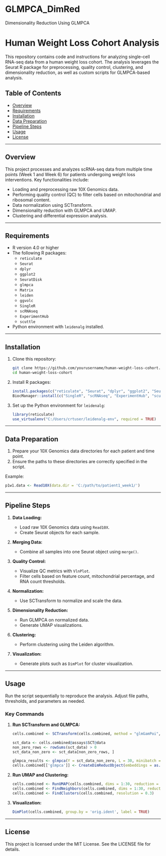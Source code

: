 # GLMPCA_DimRed
Dimensionality Reduction Using GLMPCA

# Human Weight Loss Cohort Analysis

This repository contains code and instructions for analyzing single-cell RNA-seq data from a human weight loss cohort. The analysis leverages the Seurat R package for preprocessing, quality control, clustering, and dimensionality reduction, as well as custom scripts for GLMPCA-based analysis.

## Table of Contents

- [Overview](#overview)
- [Requirements](#requirements)
- [Installation](#installation)
- [Data Preparation](#data-preparation)
- [Pipeline Steps](#pipeline-steps)
- [Usage](#usage)
- [License](#license)

---

## Overview

This project processes and analyzes scRNA-seq data from multiple time points (Week 1 and Week 6) for patients undergoing weight loss interventions. Key functionalities include:

- Loading and preprocessing raw 10X Genomics data.
- Performing quality control (QC) to filter cells based on mitochondrial and ribosomal content.
- Data normalization using SCTransform.
- Dimensionality reduction with GLMPCA and UMAP.
- Clustering and differential expression analysis.

---

## Requirements

- R version 4.0 or higher
- The following R packages:
  - `reticulate`
  - `Seurat`
  - `dplyr`
  - `ggplot2`
  - `SeuratDisk`
  - `glmpca`
  - `Matrix`
  - `leiden`
  - `ggvolc`
  - `SingleR`
  - `scRNAseq`
  - `ExperimentHub`
  - `scuttle`
- Python environment with `leidenalg` installed.

---

## Installation

1. Clone this repository:
   ```bash
   git clone https://github.com/yourusername/human-weight-loss-cohort.git
   cd human-weight-loss-cohort
   ```

2. Install R packages:
   ```R
   install.packages(c("reticulate", "Seurat", "dplyr", "ggplot2", "SeuratDisk", "glmpca", "Matrix", "leiden"))
   BiocManager::install(c("SingleR", "scRNAseq", "ExperimentHub", "scuttle"))
   ```

3. Set up the Python environment for `leidenalg`:
   ```R
   library(reticulate)
   use_virtualenv("C:/Users/crtuser/leidenalg-env", required = TRUE)
   ```

---

## Data Preparation

1. Prepare your 10X Genomics data directories for each patient and time point.
2. Ensure the paths to these directories are correctly specified in the script.

Example:
```R
p1w1.data <- Read10X(data.dir = 'C:/path/to/patient1_week1/')
```

---

## Pipeline Steps

1. **Data Loading:**
   - Load raw 10X Genomics data using `Read10X`.
   - Create Seurat objects for each sample.

2. **Merging Data:**
   - Combine all samples into one Seurat object using `merge()`.

3. **Quality Control:**
   - Visualize QC metrics with `VlnPlot`.
   - Filter cells based on feature count, mitochondrial percentage, and RNA count thresholds.

4. **Normalization:**
   - Use SCTransform to normalize and scale the data.

5. **Dimensionality Reduction:**
   - Run GLMPCA on normalized data.
   - Generate UMAP visualizations.

6. **Clustering:**
   - Perform clustering using the Leiden algorithm.

7. **Visualization:**
   - Generate plots such as `DimPlot` for cluster visualization.

---

## Usage

Run the script sequentially to reproduce the analysis. Adjust file paths, thresholds, and parameters as needed.

### Key Commands

1. **Run SCTransform and GLMPCA:**
   ```R
   cells.combined <- SCTransform(cells.combined, method = "glmGamPoi", vars.to.regress = "percent.mt")
   
   sct_data <- cells.combined@assays$SCT@data
   non_zero_rows <- rowSums(sct_data) > 0
   sct_data_non_zero <- sct_data[non_zero_rows, ]

   glmpca_results <- glmpca(Y = sct_data_non_zero, L = 30, minibatch = 'stochastic')
   cells.combined[['glmpca']] <- CreateDimReducObject(embeddings = as.matrix(glmpca_results$factors), loadings = as.matrix(glmpca_results$loadings))
   ```

2. **Run UMAP and Clustering:**
   ```R
   cells.combined <- RunUMAP(cells.combined, dims = 1:30, reduction = 'glmpca')
   cells.combined <- FindNeighbors(cells.combined, dims = 1:30, reduction = 'glmpca')
   cells.combined <- FindClusters(cells.combined, resolution = 0.3)
   ```

3. **Visualization:**
   ```R
   DimPlot(cells.combined, group.by = 'orig.ident', label = TRUE)
   ```

---

## License

This project is licensed under the MIT License. See the LICENSE file for details.
